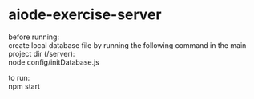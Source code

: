 # aiode-exercise-server

before running: <br>
    create local database file by running the following command in the main project dir (/server): <br>
    node config/initDatabase.js

to run: <br>
    npm start
